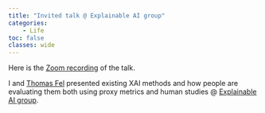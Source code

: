 ```yaml
---
title: "Invited talk @ Explainable AI group"
categories: 
    - Life
toc: false
classes: wide
---
```


<!-- # Invited talk @ [Explainable AI group](https://twitter.com/XAI_Research), on Evaluating interpretability in computer vision -->

Here is the [Zoom recording](https://ufl.zoom.us/rec/share/Zp7rJcfi_jUrwtkwApjM2XoAf8UsnH7wlaDpyVW_OEH2c8HErdXo8tgJYNMrodBw.KIAGTm-cE1Sfry48?startTime=1648487210000) of the talk.

I and [Thomas Fel](https://scholar.google.com/citations?user=1m5Mlx4AAAAJ&hl=en) presented existing XAI methods and how people are evaluating them both using proxy metrics and human studies @ [Explainable AI group](https://twitter.com/XAI_Research).